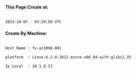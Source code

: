 
   
#### This Page Create at:

```bash

2023-10-07 - 03:29:50 UTC

```

#### Create By Machine:

```bash

Host Name : fv-az1098-881

platform  : Linux-6.2.0-1012-azure-x86_64-with-glibc2.35

Ip Local  : 10.1.0.13

```

